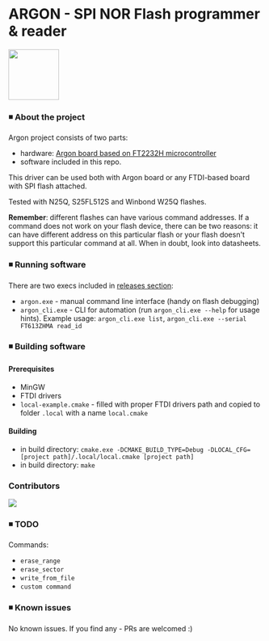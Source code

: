 # ARGON - SPI NOR Flash programmer & reader

<img align="center" width="100" height="100" src="http://alicja.space/argon-logo.png"> 

### ◾ About the project

Argon project consists of two parts: 
- hardware: [Argon board based on FT2232H microcontroller](https://github.com/alicjamusial/argon/)
- software included in this repo.

This driver can be used both with Argon board or any FTDI-based board with SPI flash attached.

Tested with N25Q, S25FL512S and Winbond W25Q flashes.

**Remember**: different flashes can have various command addresses. If a command does not work on your flash device, there can be two reasons: it can have different address on this particular flash or your flash doesn't support this particular command at all. When in doubt, look into datasheets.

### ◾ Running software
There are two execs included in [releases section]():
- `argon.exe` - manual command line interface (handy on flash debugging)
- `argon_cli.exe` - CLI for automation (run `argon_cli.exe --help` for usage hints). Example usage: `argon_cli.exe list`, `argon_cli.exe --serial FT613ZHMA read_id`

### ◾ Building software
#### Prerequisites
- MinGW
- FTDI drivers
- `local-example.cmake` - filled with proper FTDI drivers path and copied to folder `.local` with a name `local.cmake`
#### Building
- in build directory: `cmake.exe -DCMAKE_BUILD_TYPE=Debug -DLOCAL_CFG=[project path]/.local/local.cmake [project path]`
- in build directory: `make`

### Contributors
<a href="https://github.com/alicjamusial/argon-driver/graphs/contributors">
  <img src="https://contrib.rocks/image?repo=alicjamusial/argon-driver" />
</a>

### ◾ TODO
Commands:
- `erase_range`
- `erase_sector`
- `write_from_file`
- `custom command`

### ◾ Known issues
No known issues. If you find any - PRs are welcomed :)